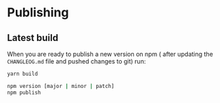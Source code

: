 # Publishing

## Latest build

When you are ready to publish a new version on npm ( after updating the `CHANGLEOG.md` file and pushed changes to git) run:

```bash
yarn build

npm version [major | minor | patch]
npm publish
```
